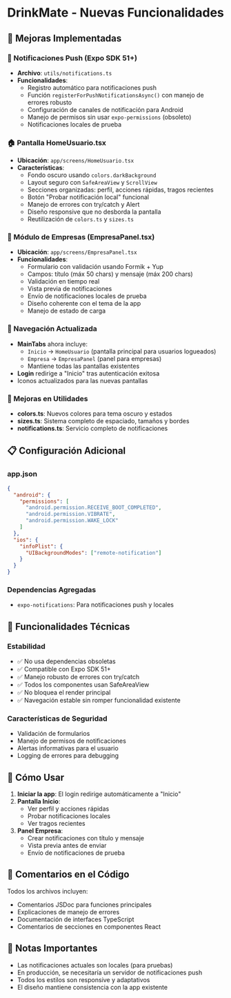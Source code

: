 # DrinkMate - Nuevas Funcionalidades

## 🚀 Mejoras Implementadas

### 📱 Notificaciones Push (Expo SDK 51+)
- **Archivo**: `utils/notifications.ts`
- **Funcionalidades**:
  - Registro automático para notificaciones push
  - Función `registerForPushNotificationsAsync()` con manejo de errores robusto
  - Configuración de canales de notificación para Android
  - Manejo de permisos sin usar `expo-permissions` (obsoleto)
  - Notificaciones locales de prueba

### 🏠 Pantalla HomeUsuario.tsx
- **Ubicación**: `app/screens/HomeUsuario.tsx`
- **Características**:
  - Fondo oscuro usando `colors.darkBackground`
  - Layout seguro con `SafeAreaView` y `ScrollView`
  - Secciones organizadas: perfil, acciones rápidas, tragos recientes
  - Botón "Probar notificación local" funcional
  - Manejo de errores con try/catch y Alert
  - Diseño responsive que no desborda la pantalla
  - Reutilización de `colors.ts` y `sizes.ts`

### 🏢 Módulo de Empresas (EmpresaPanel.tsx)
- **Ubicación**: `app/screens/EmpresaPanel.tsx`
- **Funcionalidades**:
  - Formulario con validación usando Formik + Yup
  - Campos: título (máx 50 chars) y mensaje (máx 200 chars)
  - Validación en tiempo real
  - Vista previa de notificaciones
  - Envío de notificaciones locales de prueba
  - Diseño coherente con el tema de la app
  - Manejo de estado de carga

### 🧭 Navegación Actualizada
- **MainTabs** ahora incluye:
  - `Inicio` → `HomeUsuario` (pantalla principal para usuarios logueados)
  - `Empresa` → `EmpresaPanel` (panel para empresas)
  - Mantiene todas las pantallas existentes
- **Login** redirige a "Inicio" tras autenticación exitosa
- Iconos actualizados para las nuevas pantallas

### 🎨 Mejoras en Utilidades
- **colors.ts**: Nuevos colores para tema oscuro y estados
- **sizes.ts**: Sistema completo de espaciado, tamaños y bordes
- **notifications.ts**: Servicio completo de notificaciones

## 📋 Configuración Adicional

### app.json
```json
{
  "android": {
    "permissions": [
      "android.permission.RECEIVE_BOOT_COMPLETED",
      "android.permission.VIBRATE",
      "android.permission.WAKE_LOCK"
    ]
  },
  "ios": {
    "infoPlist": {
      "UIBackgroundModes": ["remote-notification"]
    }
  }
}
```

### Dependencias Agregadas
- `expo-notifications`: Para notificaciones push y locales

## 🔧 Funcionalidades Técnicas

### Estabilidad
- ✅ No usa dependencias obsoletas
- ✅ Compatible con Expo SDK 51+
- ✅ Manejo robusto de errores con try/catch
- ✅ Todos los componentes usan SafeAreaView
- ✅ No bloquea el render principal
- ✅ Navegación estable sin romper funcionalidad existente

### Características de Seguridad
- Validación de formularios
- Manejo de permisos de notificaciones
- Alertas informativas para el usuario
- Logging de errores para debugging

## 🎯 Cómo Usar

1. **Iniciar la app**: El login redirige automáticamente a "Inicio"
2. **Pantalla Inicio**: 
   - Ver perfil y acciones rápidas
   - Probar notificaciones locales
   - Ver tragos recientes
3. **Panel Empresa**:
   - Crear notificaciones con título y mensaje
   - Vista previa antes de enviar
   - Envío de notificaciones de prueba

## 📝 Comentarios en el Código
Todos los archivos incluyen:
- Comentarios JSDoc para funciones principales
- Explicaciones de manejo de errores
- Documentación de interfaces TypeScript
- Comentarios de secciones en componentes React

## 🚨 Notas Importantes
- Las notificaciones actuales son locales (para pruebas)
- En producción, se necesitaría un servidor de notificaciones push
- Todos los estilos son responsive y adaptativos
- El diseño mantiene consistencia con la app existente
